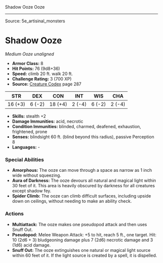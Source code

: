 <MonsterName/>Shadow Ooze</MonsterName>
<CreatureType/>Ooze</CreatureType>



---

Source: 5e_artisinal_monsters

# Shadow Ooze

*Medium* *Ooze* *unaligned*

- **Armor Class:** 8
- **Hit Points:** 76 (9d8+36)
- **Speed:** climb 20 ft. walk 20 ft.
- **Challenge Rating:** 3 (700 XP)
- **Source:** [Creature Codex](https://koboldpress.com/kpstore/product/creature-codex-for-5th-edition-dnd) page 287

| STR | DEX | CON | INT | WIS | CHA |
| --- | --- | --- | --- | --- | --- |
| 16 (+3) | 6 (-2) | 18 (+4) | 2 (-4) | 6 (-2) | 2 (-4) |

- **Skills:** stealth +2
- **Damage Immunities:** acid, necrotic
- **Condition Immunities:** blinded, charmed, deafened, exhaustion, frightened, prone
- **Senses:** blindsight 60 ft. (blind beyond this radius), passive Perception 8
- **Languages:** -

### Special Abilities

- **Amorphous:** The ooze can move through a space as narrow as 1 inch wide without squeezing.
- **Aura of Darkness:** The ooze devours all natural and magical light within 30 feet of it. This area is heavily obscured by darkness for all creatures except shadow fey.
- **Spider Climb:** The ooze can climb difficult surfaces, including upside down on ceilings, without needing to make an ability check.

### Actions

- **Multiattack:** The ooze makes one pseudopod attack and then uses Snuff Out.
- **Pseudopod:** Melee Weapon Attack: +5 to hit, reach 5 ft., one target. Hit: 10 (2d6 + 3) bludgeoning damage plus 7 (2d6) necrotic damage and 3 (1d6) acid damage.
- **Snuff Out:** The ooze extinguishes one natural or magical light source within 60 feet of it. If the light source is created by a spell, it is dispelled.





